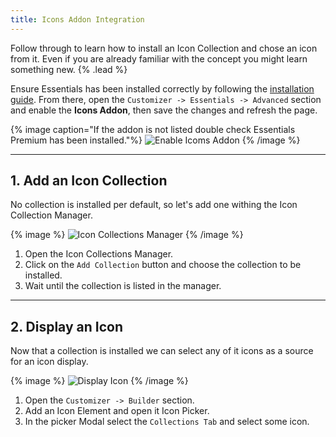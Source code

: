 ```yaml
---
title: Icons Addon Integration
---
```


Follow through to learn how to install an Icon Collection and chose an icon from it. Even if you are already familiar with the concept you might learn something new. {% .lead %}

Ensure Essentials has been installed correctly by following the [installation guide](/next/essentials-for-yoothemepro/integration#installation). From there, open the `Customizer -> Essentials -> Advanced` section and enable the **Icons Addon**, then save the changes and refresh the page.

{% image caption="If the addon is not listed double check Essentials Premium has been installed."%}
![Enable Icoms Addon](/next/assets/ytp/icons/integration/enable-addon.gif)
{% /image %}

---

## 1. Add an Icon Collection

No collection is installed per default, so let's add one withing the Icon Collection Manager.

{% image %}
![Icon Collections Manager](/next/assets/ytp/icon-collections-manager.gif)
{% /image %}

1. Open the Icon Collections Manager.
1. Click on the `Add Collection` button and choose the collection to be installed.
1. Wait until the collection is listed in the manager.

---

## 2. Display an Icon

Now that a collection is installed we can select any of it icons as a source for an icon display.

{% image %}
![Display Icon](/next/assets/ytp/icons/integration/display-icon.gif)
{% /image %}

1. Open the `Customizer -> Builder` section.
1. Add an Icon Element and open it Icon Picker.
1. In the picker Modal select the `Collections Tab` and select some icon.
